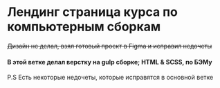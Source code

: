 # Лендинг страница курса по компьютерным сборкам

~~Дизайн не делал, взял готовый проект в Figma и исправил недочеты~~
#### В этой ветке делал верстку на gulp сборке; HTML & SCSS, по БЭМу 
P.S Есть некоторые недочеты, которые исправятся в основной ветке
